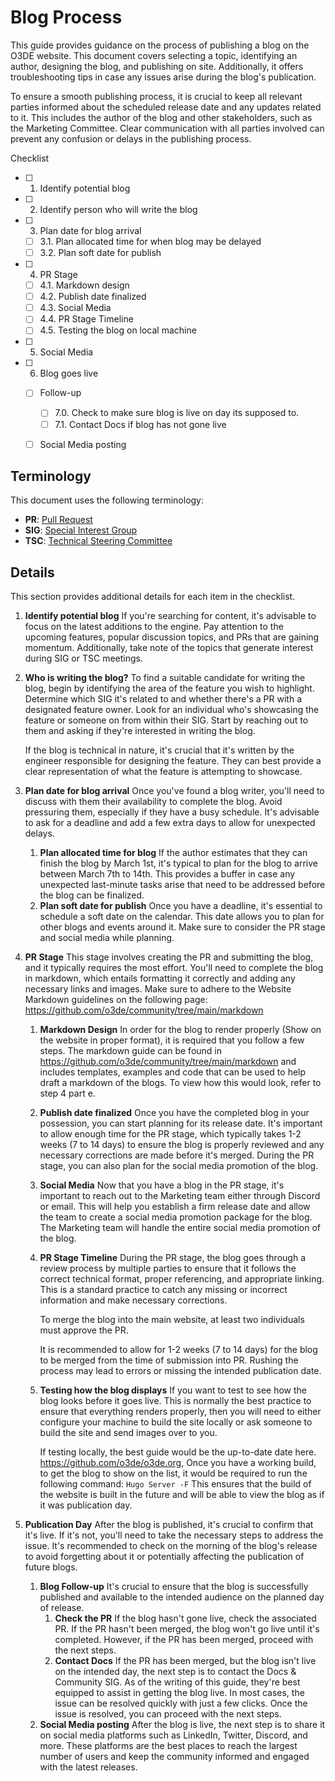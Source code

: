 # Blog Process

 This guide provides guidance on the process of publishing a blog on the O3DE website. This document covers selecting a topic, identifying an author, designing the blog, and publishing on site. Additionally, it offers troubleshooting tips in case any issues arise during the blog's publication. 

 To ensure a smooth publishing process, it is crucial to keep all relevant parties informed about the scheduled release date and any updates related to it. This includes the author of the blog and other stakeholders, such as the Marketing Committee. Clear communication with all parties involved can prevent any confusion or delays in the publishing process.

Checklist

- [ ] 1. Identify potential blog
- [ ] 2. Identify person who will write the blog
- [ ] 3. Plan date for blog arrival
    - [ ] 3.1. Plan allocated time for when blog may be delayed
    - [ ] 3.2. Plan soft date for publish
- [ ] 4. PR Stage
    - [ ] 4.1. Markdown design
    - [ ] 4.2. Publish date finalized
    - [ ] 4.3. Social Media
    - [ ] 4.4. PR Stage Timeline
    - [ ] 4.5. Testing the blog on local machine
- [ ] 5. Social Media
- [ ] 6. Blog goes live
    - [ ] Follow-up
        - [ ] 7.0. Check to make sure blog is live on day its supposed to. 
        - [ ] 7.1. Contact Docs if blog has not gone live
    - [ ] Social Media posting
        
        

## Terminology

This document uses the following terminology:

- **PR**:  [Pull Request](https://docs.github.com/en/pull-requests/collaborating-with-pull-requests/proposing-changes-to-your-work-with-pull-requests/about-pull-requests)
- **SIG**: [Special Interest Group](https://github.com/o3de/community#special-interest-groups)
- **TSC**: [Technical Steering Committee](https://github.com/o3de/tsc)

## Details

This section provides additional details for each item in the checklist.

1. **Identify potential blog**
    If you're searching for content, it's advisable to focus on the latest additions to the engine. Pay attention to the upcoming features, popular discussion topics, and PRs that are gaining momentum. Additionally, take note of the topics that generate interest during SIG  or TSC meetings. 
2. **Who is writing the blog?**
    To find a suitable candidate for writing the blog, begin by identifying the area of the feature you wish to highlight. Determine which SIG it's related to and whether there's a PR with a designated feature owner. Look for an individual who's showcasing the feature or someone on from within their SIG. Start by reaching out to them and asking if they're interested in writing the blog.
    
    If the blog is technical in nature, it's crucial that it's written by the engineer responsible for designing the feature. They can best provide a clear representation of what the feature is attempting to showcase.
    
3. **Plan date for blog arrival**
    Once you've found a blog writer, you'll need to discuss with them their availability to complete the blog. Avoid pressuring them, especially if they have a busy schedule. It's advisable to ask for a deadline and add a few extra days to allow for unexpected delays. 
    1. **Plan allocated time for blog**
         If the author estimates that they can finish the blog by March 1st, it's typical to plan for the blog to arrive between March 7th to 14th. This provides a buffer in case any unexpected last-minute tasks arise that need to be addressed before the blog can be finalized. 
    2. **Plan soft date for publish**
         Once you have a deadline, it's essential to schedule a soft date on the calendar. This date allows you to plan for other blogs and events around it. Make sure to consider the PR stage and social media while planning. 
        
4. **PR Stage** 
    This stage involves creating the PR and submitting the blog, and it typically requires the most effort. You'll need to complete the blog in markdown, which entails formatting it correctly and adding any necessary links and images. Make sure to adhere to the Website Markdown guidelines on the following page: https://github.com/o3de/community/tree/main/markdown 
    1. **Markdown Design**
        In order for the blog to render properly (Show on the website in proper format), it is required that you follow a few steps. The markdown guide can be found in https://github.com/o3de/community/tree/main/markdown and includes templates, examples and code that can be used to help draft a markdown of the blogs. To view how this would look, refer to step 4 part e. 
    2. **Publish date finalized**
         Once you have the completed blog in your possession, you can start planning for its release date. It's important to allow enough time for the PR stage, which typically takes 1-2 weeks (7 to 14 days) to ensure the blog is properly reviewed and any necessary corrections are made before it's merged. During the PR stage, you can also plan for the social media promotion of the blog. 
    3. **Social Media**
         Now that you have a blog in the PR stage, it's important to reach out to the Marketing team either through Discord or email. This will help you establish a firm release date and allow the team to create a social media promotion package for the blog. The Marketing team will handle the entire social media promotion of the blog. 
    4. **PR Stage Timeline**
        During the PR stage, the blog goes through a review process by multiple parties to ensure that it follows the correct technical format, proper referencing, and appropriate linking. This is a standard practice to catch any missing or incorrect information and make necessary corrections.
        
         To merge the blog into the main website, at least two individuals must approve the PR. 
        
        It is recommended to allow for 1-2 weeks (7 to 14 days) for the blog to be merged from the time of submission into PR. Rushing the process may lead to errors or missing the intended publication date.
    5. **Testing how the blog displays**
        If you want to test to see how the blog looks before it goes live. This is normally the best practice to ensure that everything renders properly, then you will need to either configure your machine to build the site locally or ask someone to build the site and send images over to you. 
        
        If testing locally, the best guide would be the up-to-date date here. https://github.com/o3de/o3de.org, Once you have a working build, to get the blog to show on the list, it would be required to run the following command: 
        `Hugo Server -F`
        This ensures that the build of the website is built in the future and will be able to view the blog as if it was publication day. 
        
5. **Publication Day**
     After the blog is published, it's crucial to confirm that it's live. If it's not, you'll need to take the necessary steps to address the issue. It's recommended to check on the morning of the blog's release to avoid forgetting about it or potentially affecting the publication of future blogs. 
    1. **Blog Follow-up**
         It's crucial to ensure that the blog is successfully published and available to the intended audience on the planned day of release. 
        1. **Check the PR**
             If the blog hasn't gone live, check the associated PR. If the PR hasn't been merged, the blog won't go live until it's completed. However, if the PR has been merged, proceed with the next steps. 
        2. **Contact Docs**
            If the PR has been merged, but the blog isn't live on the intended day, the next step is to contact the Docs & Community SIG. As of the writing of this guide, they're best equipped to assist in getting the blog live. In most cases, the issue can be resolved quickly with just a few clicks. Once the issue is resolved, you can proceed with the next steps.
    2. **Social Media posting**
         After the blog is live, the next step is to share it on social media platforms such as LinkedIn, Twitter, Discord, and more. These platforms are the best places to reach the largest number of users and keep the community informed and engaged with the latest releases. 
        

